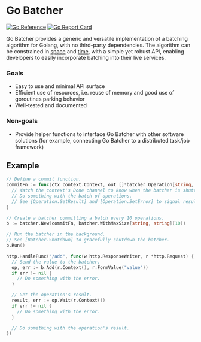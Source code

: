 # Go Batcher

[![Go Reference](https://pkg.go.dev/badge/go.vallahaye.net/batcher.svg)](https://pkg.go.dev/go.vallahaye.net/batcher)
[![Go Report Card](https://goreportcard.com/badge/go.vallahaye.net/batcher)](https://goreportcard.com/report/go.vallahaye.net/batcher)

Go Batcher provides a generic and versatile implementation of a batching algorithm for Golang, with no third-party dependencies. The algorithm can be constrained in [space](https://pkg.go.dev/go.vallahaye.net/batcher#WithMaxSize) and [time](https://pkg.go.dev/go.vallahaye.net/batcher#WithTimeout), with a simple yet robust API, enabling developers to easily incorporate batching into their live services.

### Goals

- Easy to use and minimal API surface
- Efficient use of resources, i.e. reuse of memory and good use of goroutines parking behavior
- Well-tested and documented

### Non-goals

- Provide helper functions to interface Go Batcher with other software solutions (for example, connecting Go Batcher to a distributed task/job framework)

## Example

```go
// Define a commit function.
commitFn := func(ctx context.Context, out []*batcher.Operation[string, string]) {
  // Watch the context's Done channel to know when the batcher is shutting down.
  // Do something with the batch of operations.
  // See [Operation.SetResult] and [Operation.SetError] to signal results and errors.
}

// Create a batcher committing a batch every 10 operations.
b := batcher.New(commitFn, batcher.WithMaxSize[string, string](10))

// Run the batcher in the background.
// See [Batcher.Shutdown] to gracefully shutdown the batcher.
b.Run()

http.HandleFunc("/add", func(w http.ResponseWriter, r *http.Request) {
  // Send the value to the batcher.
  op, err := b.Add(r.Context(), r.FormValue("value"))
  if err != nil {
    // Do something with the error.
  }

  // Get the operation's result.
  result, err := op.Wait(r.Context())
  if err != nil {
    // Do something with the error.
  }

  // Do something with the operation's result.
})
```
